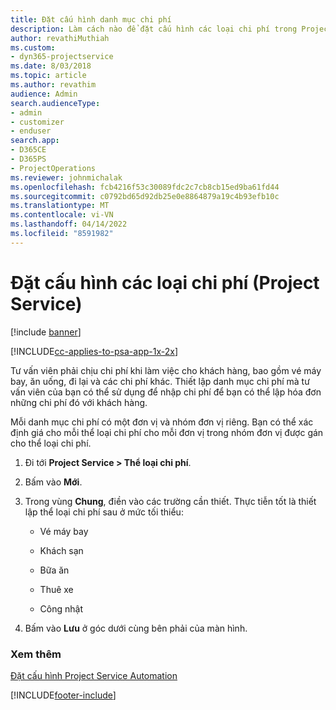 ```yaml
---
title: Đặt cấu hình danh mục chi phí
description: Làm cách nào để đặt cấu hình các loại chi phí trong Project Service
author: revathiMuthiah
ms.custom:
- dyn365-projectservice
ms.date: 8/03/2018
ms.topic: article
ms.author: revathim
audience: Admin
search.audienceType:
- admin
- customizer
- enduser
search.app:
- D365CE
- D365PS
- ProjectOperations
ms.reviewer: johnmichalak
ms.openlocfilehash: fcb4216f53c30089fdc2c7cb8cb15ed9ba61fd44
ms.sourcegitcommit: c0792bd65d92db25e0e8864879a19c4b93efb10c
ms.translationtype: MT
ms.contentlocale: vi-VN
ms.lasthandoff: 04/14/2022
ms.locfileid: "8591982"
---
```

# <a name="configure-expense-categories-project-service"></a>Đặt cấu hình các loại chi phí (Project Service)

[!include [banner](../includes/psa-now-project-operations.md)]

[!INCLUDE[cc-applies-to-psa-app-1x-2x](../includes/cc-applies-to-psa-app-1x-2x.md)]

Tư vấn viên phải chịu chi phí khi làm việc cho khách hàng, bao gồm vé máy bay, ăn uống, đi lại và các chi phí khác. Thiết lập danh mục chi phí mà tư vấn viên của bạn có thể sử dụng để nhập chi phí để bạn có thể lập hóa đơn những chi phí đó với khách hàng.  
  
Mỗi danh mục chi phí có một đơn vị và nhóm đơn vị riêng. Bạn có thể xác định giá cho mỗi thể loại chi phí cho mỗi đơn vị trong nhóm đơn vị được gán cho thể loại chi phí.  
  
1.  Đi tới **Project Service > Thể loại chi phí**.  
  
2.  Bấm vào **Mới**.  
  
3.  Trong vùng **Chung**, điền vào các trường cần thiết. Thực tiễn tốt là thiết lập thể loại chi phí sau ở mức tối thiểu:  
  
    -   Vé máy bay  
  
    -   Khách sạn  
  
    -   Bữa ăn  
  
    -   Thuê xe  
  
    -   Công nhật  
  
4.  Bấm vào **Lưu** ở góc dưới cùng bên phải của màn hình.  
  
### <a name="see-also"></a>Xem thêm  
 [Đặt cấu hình Project Service Automation](../psa/configure.md)


[!INCLUDE[footer-include](../includes/footer-banner.md)]
